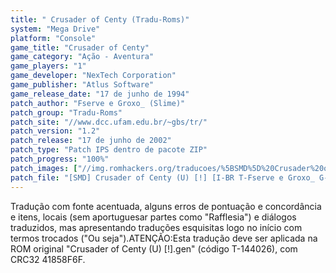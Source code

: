 ```yaml
---
title: " Crusader of Centy (Tradu-Roms)"
system: "Mega Drive"
platform: "Console"
game_title: "Crusader of Centy"
game_category: "Ação - Aventura"
game_players: "1"
game_developer: "NexTech Corporation"
game_publisher: "Atlus Software"
game_release_date: "17 de junho de 1994"
patch_author: "Fserve e Groxo_ (Slime)"
patch_group: "Tradu-Roms"
patch_site: "//www.dcc.ufam.edu.br/~gbs/tr/"
patch_version: "1.2"
patch_release: "17 de junho de 2002"
patch_type: "Patch IPS dentro de pacote ZIP"
patch_progress: "100%"
patch_images: ["//img.romhackers.org/traducoes/%5BSMD%5D%20Crusader%20of%20Centy%20-%20Tradu-Roms%20-%201.png","//img.romhackers.org/traducoes/%5BSMD%5D%20Crusader%20of%20Centy%20-%20Tradu-Roms%20-%202.png","//img.romhackers.org/traducoes/%5BSMD%5D%20Crusader%20of%20Centy%20-%20Tradu-Roms%20-%203.png"]
patch_file: "[SMD] Crusader of Centy (U) [!] [I-BR T-Fserve e Groxo_ G-Tradu-Roms V-1.2 P-100% A-2002].zip"
---
```

Tradução com fonte acentuada, alguns erros de pontuação e concordância e itens, locais (sem aportuguesar partes como "Rafflesia") e diálogos traduzidos, mas apresentando traduções esquisitas logo no início com termos trocados ("Ou seja").ATENÇÃO:Esta tradução deve ser aplicada na ROM original "Crusader of Centy (U) [!].gen" (código T-144026), com CRC32 41858F6F.